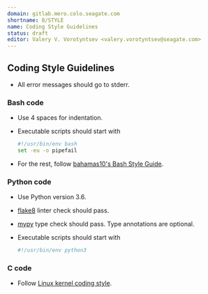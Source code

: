 ```yaml
---
domain: gitlab.mero.colo.seagate.com
shortname: 8/STYLE
name: Coding Style Guidelines
status: draft
editor: Valery V. Vorotyntsev <valery.vorotyntsev@seagate.com>
---
```


## Coding Style Guidelines

* All error messages should go to stderr.

### Bash code

* Use 4 spaces for indentation.

* Executable scripts should start with
  ```bash
  #!/usr/bin/env bash
  set -eu -o pipefail
  ```

* For the rest, follow
  [bahamas10's Bash Style Guide](https://github.com/bahamas10/bash-style-guide).

### Python code

* Use Python version 3.6.

* [flake8](https://pypi.org/project/flake8/) linter check should pass.

* [mypy](https://mypy.readthedocs.io/en/stable/) type check should pass.
  Type annotations are optional.

* Executable scripts should start with
  ```python
  #!/usr/bin/env python3
  ```

### C code

* Follow [Linux kernel coding style](https://www.kernel.org/doc/html/latest/process/coding-style.html).

<!-- XXX Editor settings
Consider using https://editorconfig.org
-->
